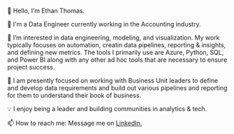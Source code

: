 
👋 Hello, I’m Ethan Thomas.

💼 I'm a Data Engineer currently working in the Accounting industry.

👀 I’m interested in data engineering, modeling, and visualization. My work typically focuses on automation, creatin data pipelines, reporting & insights, and defining new metrics. The tools I primarily use are Azure, Python, SQL, and Power BI along with any other ad hoc tools that are necessary to ensure project success.

🌱 I am presently focused on working with Business Unit leaders to define and develop data requirements and build out various pipelines and reporting for them to understand their book of business.

💡 I enjoy being a leader and building communities in analytics & tech.

📫 How to reach me: Message me on [LinkedIn.]([url](https://www.linkedin.com/in/ethan-thomas-422b05179/))
